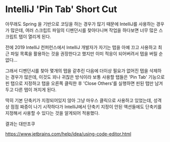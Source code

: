 # IntelliJ 'Pin Tab' Short Cut

아무래도 Spring 을 기반으로 코딩을 하는 경우가 많기 때문에 IntelliJ를 사용하는 경우가 많은데, 여러 스크립트 파일의 디펜던시를 찾아다니며 작업을 하다보면 너무 많은 스크립트 탭이 열리게 된다.

전에 2019 IntelliJ 컨퍼런스에서 IntelliJ 개발자가 자기는 탭을 아예 끄고 사용하고 최근 파일 목록을 활용하는 것을 권장한다고 했지만 이미 적응이 되어버려서 탭을 버릴 순 없다...

그래서 디펜던시를 찾아 몇개의 탭을 같추린 다음에 더이상 필요가 없어진 탭을 삭제하는 경우가 많은데, 이것도 꾀나 귀찮은 방식이라 보통 사용할 탭들은 'Pin Tab' 기능으로 핀 탭으로 지정하고 탭을 오른쪽 클릭한 후 'Close Others'를 실행하면 핀된 탭만 남겨두고 다른 탭이 꺼지게 된다.

딱히 기본 단축키가 지정되어있지 않아 그냥 마우스 클릭으로 사용하고 있었는데, 성격상 점점 짜증이 나기 시작하다가 IntelliJ에서 단축키 지정이 안된 액션들에도 단축키를 지정해서 사용할 수 있다는 것을 알게되어 적용했다.

결과는 대만조쿠

https://www.jetbrains.com/help/idea/using-code-editor.html